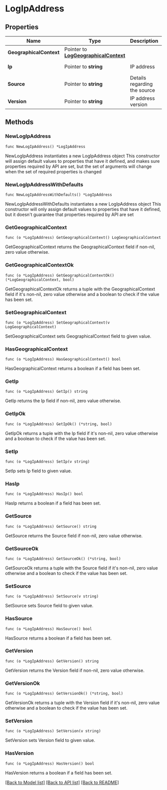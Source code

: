 # LogIpAddress

## Properties

Name | Type | Description | Notes
------------ | ------------- | ------------- | -------------
**GeographicalContext** | Pointer to [**LogGeographicalContext**](LogGeographicalContext.md) |  | [optional] 
**Ip** | Pointer to **string** | IP address | [optional] [readonly] 
**Source** | Pointer to **string** | Details regarding the source | [optional] [readonly] 
**Version** | Pointer to **string** | IP address version | [optional] [readonly] 

## Methods

### NewLogIpAddress

`func NewLogIpAddress() *LogIpAddress`

NewLogIpAddress instantiates a new LogIpAddress object
This constructor will assign default values to properties that have it defined,
and makes sure properties required by API are set, but the set of arguments
will change when the set of required properties is changed

### NewLogIpAddressWithDefaults

`func NewLogIpAddressWithDefaults() *LogIpAddress`

NewLogIpAddressWithDefaults instantiates a new LogIpAddress object
This constructor will only assign default values to properties that have it defined,
but it doesn't guarantee that properties required by API are set

### GetGeographicalContext

`func (o *LogIpAddress) GetGeographicalContext() LogGeographicalContext`

GetGeographicalContext returns the GeographicalContext field if non-nil, zero value otherwise.

### GetGeographicalContextOk

`func (o *LogIpAddress) GetGeographicalContextOk() (*LogGeographicalContext, bool)`

GetGeographicalContextOk returns a tuple with the GeographicalContext field if it's non-nil, zero value otherwise
and a boolean to check if the value has been set.

### SetGeographicalContext

`func (o *LogIpAddress) SetGeographicalContext(v LogGeographicalContext)`

SetGeographicalContext sets GeographicalContext field to given value.

### HasGeographicalContext

`func (o *LogIpAddress) HasGeographicalContext() bool`

HasGeographicalContext returns a boolean if a field has been set.

### GetIp

`func (o *LogIpAddress) GetIp() string`

GetIp returns the Ip field if non-nil, zero value otherwise.

### GetIpOk

`func (o *LogIpAddress) GetIpOk() (*string, bool)`

GetIpOk returns a tuple with the Ip field if it's non-nil, zero value otherwise
and a boolean to check if the value has been set.

### SetIp

`func (o *LogIpAddress) SetIp(v string)`

SetIp sets Ip field to given value.

### HasIp

`func (o *LogIpAddress) HasIp() bool`

HasIp returns a boolean if a field has been set.

### GetSource

`func (o *LogIpAddress) GetSource() string`

GetSource returns the Source field if non-nil, zero value otherwise.

### GetSourceOk

`func (o *LogIpAddress) GetSourceOk() (*string, bool)`

GetSourceOk returns a tuple with the Source field if it's non-nil, zero value otherwise
and a boolean to check if the value has been set.

### SetSource

`func (o *LogIpAddress) SetSource(v string)`

SetSource sets Source field to given value.

### HasSource

`func (o *LogIpAddress) HasSource() bool`

HasSource returns a boolean if a field has been set.

### GetVersion

`func (o *LogIpAddress) GetVersion() string`

GetVersion returns the Version field if non-nil, zero value otherwise.

### GetVersionOk

`func (o *LogIpAddress) GetVersionOk() (*string, bool)`

GetVersionOk returns a tuple with the Version field if it's non-nil, zero value otherwise
and a boolean to check if the value has been set.

### SetVersion

`func (o *LogIpAddress) SetVersion(v string)`

SetVersion sets Version field to given value.

### HasVersion

`func (o *LogIpAddress) HasVersion() bool`

HasVersion returns a boolean if a field has been set.


[[Back to Model list]](../README.md#documentation-for-models) [[Back to API list]](../README.md#documentation-for-api-endpoints) [[Back to README]](../README.md)


